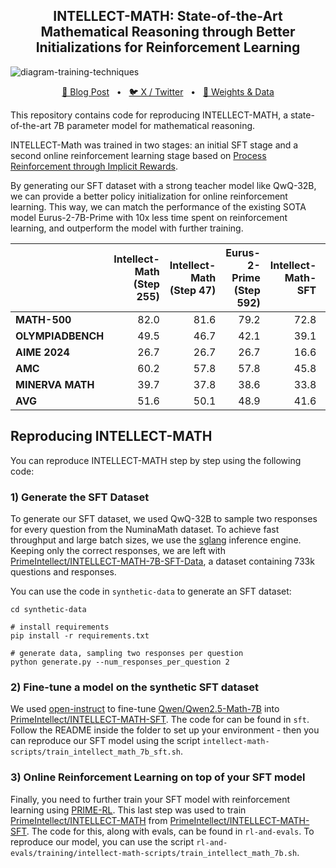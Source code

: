 <p align="center">
<h2 align="center">INTELLECT-MATH: State-of-the-Art Mathematical Reasoning through Better Initializations for Reinforcement Learning</h1>
</p>

![diagram-training-techniques](https://github.com/user-attachments/assets/81dc657f-5b37-4dc4-b1ba-42de9fb61e0a)


<p align="center">
<a href="">🔗 Blog Post</a>
<span>&nbsp;&nbsp;•&nbsp;&nbsp;</span>
<a href="">🐦 X / Twitter</a>
<span>&nbsp;&nbsp;•&nbsp;&nbsp;</span>
<a href="">🤗 Weights & Data</a>
</p>




This repository contains code for reproducing INTELLECT-MATH, a state-of-the-art 7B parameter model for mathematical reasoning. 

INTELLECT-Math was trained in two stages: an initial SFT stage and a second online reinforcement learning stage based on [Process Reinforcement through Implicit Rewards](https://github.com/PRIME-RL/PRIME).

By generating our SFT dataset with a strong teacher model like QwQ-32B, we can provide a better policy initialization for online reinforcement learning. This way, we can match the performance of the existing SOTA model Eurus-2-7B-Prime with 10x less time spent on reinforcement learning, and outperform the model with further training.

|      | Intellect-Math (Step 255) | Intellect-Math (Step 47) | Eurus-2-Prime (Step 592) | Intellect-Math-SFT | Eurus-2-SFT | Qwen-2.5-Math |
|----------------|---------------------------:|--------------------------:|--------------------------:|--------------------:|------------:|-------------:|
| **MATH-500**   | 82.0                      | 81.6                     | 79.2                     | 72.8               | 65.1        | 79.8         |
| **OLYMPIADBENCH** | 49.5                   | 46.7                     | 42.1                     | 39.1               | 29.8        | 40.7         |
| **AIME 2024**  | 26.7                      | 26.7                     | 26.7                     | 16.6               | 3.3         | 13.3         |
| **AMC**        | 60.2                      | 57.8                     | 57.8                     | 45.8               | 30.1        | 50.6         |
| **MINERVA MATH** | 39.7                    | 37.8                     | 38.6                     | 33.8               | 32.7        | 34.6         |
| **AVG**        | 51.6                      | 50.1                     | 48.9                     | 41.6               | 32.2        | 43.8         |


<p></p>

## Reproducing INTELLECT-MATH

You can reproduce INTELLECT-MATH step by step using the following code:

### 1) Generate the SFT Dataset

To generate our SFT dataset, we used QwQ-32B to sample two responses for every question from the NuminaMath dataset. To achieve fast throughput and large batch sizes, we use the [sglang](https://github.com/sgl-project/sglang) inference engine. Keeping only the correct responses, we are left with [PrimeIntellect/INTELLECT-MATH-7B-SFT-Data](https://huggingface.co/datasets/PrimeIntellect/INTELLECT-MATH-7B-SFT-Data), a dataset containing 733k questions and responses.

You can use the code in `synthetic-data` to generate an SFT dataset:
```
cd synthetic-data

# install requirements
pip install -r requirements.txt

# generate data, sampling two responses per question
python generate.py --num_responses_per_question 2
```

### 2) Fine-tune a model on the synthetic SFT dataset

We used [open-instruct](https://github.com/allenai/open-instruct) to fine-tune [Qwen/Qwen2.5-Math-7B](https://huggingface.co/Qwen/Qwen2.5-Math-7B) into [PrimeIntellect/INTELLECT-MATH-SFT](https://huggingface.co/PrimeIntellect/INTELLECT-MATH-SFT). The code for can be found in `sft`. Follow the README inside the folder to set up your environment - then you can reproduce our SFT model using the script `intellect-math-scripts/train_intellect_math_7b_sft.sh`.


### 3) Online Reinforcement Learning on top of your SFT model
Finally, you need to further train your SFT model with reinforcement learning using [PRIME-RL](https://github.com/PRIME-RL/PRIME). This last step was used to train [PrimeIntellect/INTELLECT-MATH](https://huggingface.co/PrimeIntellect/INTELLECT-MATH) from [PrimeIntellect/INTELLECT-MATH-SFT](https://huggingface.co/PrimeIntellect/INTELLECT-MATH-SFT). The code for this, along with evals, can be found in `rl-and-evals`. To reproduce our model, you can use the script `rl-and-evals/training/intellect-math-scripts/train_intellect_math_7b.sh`.
